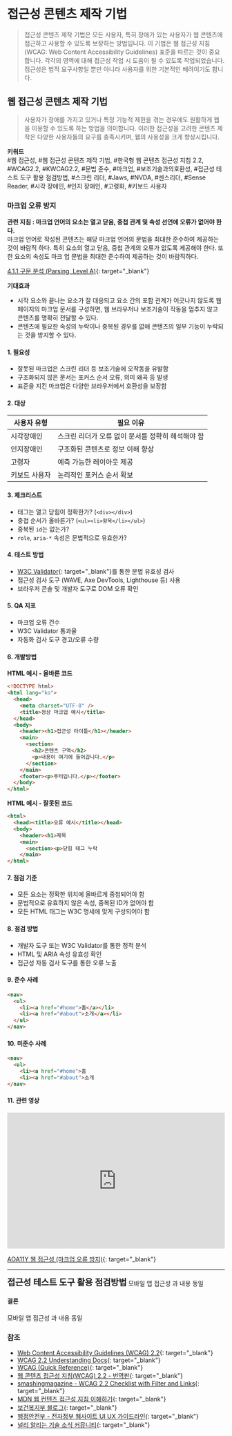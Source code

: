 # 접근성 콘텐츠 제작 기법
> 접근성 콘텐츠 제작 기법은 모든 사용자, 특히 장애가 있는 사용자가 웹 콘텐츠에 접근하고 사용할 수 있도록 보장하는 방법입니다. 이 기법은 웹 접근성 지침(WCAG: Web Content Accessibility Guidelines) 표준을 따르는 것이 중요합니다. 각각의 영역에 대해 접근성 작업 시 도움이 될 수 있도록 작업되었습니다. 접근성은 법적 요구사항일 뿐만 아니라 사용자를 위한 기본적인 배려이기도 합니다.  

## 웹 접근성 콘텐츠 제작 기법   
> 사용자가 장애를 가지고 있거나 특정 기능적 제한을 겪는 경우에도 원활하게 웹을 이용할 수 있도록 하는 방법을 의미합니다. 이러한 접근성을 고려한 콘텐츠 제작은 다양한 사용자들의 요구를 충족시키며, 웹의 사용성을 크게 향상시킵니다.    


**키워드**   
#웹 접근성, #웹 접근성 콘텐츠 제작 기법, #한국형 웹 콘텐츠 접근성 지침 2.2, #WCAG2.2, #KWCAG2.2, #문법 준수, #마크업, #보조기술과의호환성, #접근성 테스트 도구 활용 점검방법, #스크린 리더, #Jaws, #NVDA, #센스리더, #Sense Reader, #시각 장애인, #인지 장애인, #고령화, #키보드 사용자


### 마크업 오류 방지 
**관련 지침 : 마크업 언어의 요소는 열고 닫음, 중첩 관계 및 속성 선언에 오류가 없어야 한다.**   
마크업 언어로 작성된 콘텐츠는 해당 마크업 언어의 문법을 최대한 준수하여 제공하는 것이 바람직 하다. 특히 요소의 열고 닫음, 중첩 관계의 오류가 없도록 제공해야 한다. 또한 요소의 속성도 마크 업 문법을 최대한 준수하여 제공하는 것이 바람직하다.     

[4.1.1 구문 분석 (Parsing, Level A)](https://www.w3.org/TR/WCAG22/#parsing){: target="_blank"}    

**기대효과**   

- 시작 요소와 끝나는 요소가 잘 대응되고 요소 간의 포함 관계가 어긋나지 않도록 웹 페이지의 마크업 문서를 구성하면, 웹 브라우저나 보조기술이 작동을 멈추지 않고 콘텐츠를 명확히 전달할 수 있다.    
- 콘텐츠에 필요한 속성의 누락이나 중복된 경우를 없애 콘텐츠의 일부 기능이 누락되는 것을 방지할 수 있다.     


#### 1. 필요성        

- 잘못된 마크업은 스크린 리더 등 보조기술에 오작동을 유발함    
- 구조화되지 않은 문서는 포커스 순서 오류, 의미 왜곡 등 발생    
- 표준을 지킨 마크업은 다양한 브라우저에서 호환성을 보장함   

#### 2. 대상       

| 사용자 유형   | 필요 이유                                         |
|---------------|--------------------------------------------------|
| 시각장애인     | 스크린 리더가 오류 없이 문서를 정확히 해석해야 함 |
| 인지장애인     | 구조화된 콘텐츠로 정보 이해 향상                  |
| 고령자         | 예측 가능한 레이아웃 제공                         |
| 키보드 사용자 | 논리적인 포커스 순서 확보                         |

#### 3. 체크리스트       

- 태그는 열고 닫힘이 정확한가? (`<div></div>`)   
- 중첩 순서가 올바른가? (`<ul><li>항목</li></ul>`)   
- 중복된 `id`는 없는가?    
- `role`, `aria-*` 속성은 문법적으로 유효한가?   

#### 4. 테스트 방법      

- [W3C Validator](https://validator.w3.org/){: target="_blank"}를 통한 문법 유효성 검사   
- 접근성 검사 도구 (WAVE, Axe DevTools, Lighthouse 등) 사용    
- 브라우저 콘솔 및 개발자 도구로 DOM 오류 확인    

#### 5. QA 지표       

- 마크업 오류 건수   
- W3C Validator 통과율   
- 자동화 검사 도구 경고/오류 수량   

#### 6. 개발방법     

**HTML 예시 - 올바른 코드**
```html
<!DOCTYPE html>
<html lang="ko">
  <head>
    <meta charset="UTF-8" />
    <title>정상 마크업 예시</title>
  </head>
  <body>
    <header><h1>접근성 타이틀</h1></header>
    <main>
      <section>
        <h2>콘텐츠 구역</h2>
        <p>내용이 여기에 들어갑니다.</p>
      </section>
    </main>
    <footer><p>푸터입니다.</p></footer>
  </body>
</html>
```

**HTML 예시 - 잘못된 코드**
```html
<html>
  <head><title>오류 예시</title></head>
  <body>
    <header><h1>제목
    <main>
      <section><p>닫힘 태그 누락
    </main>
</html>
```

#### 7. 점검 기준     

- 모든 요소는 정확한 위치에 올바르게 중첩되어야 함    
- 문법적으로 유효하지 않은 속성, 중복된 ID가 없어야 함    
- 모든 HTML 태그는 W3C 명세에 맞게 구성되어야 함   

#### 8. 점검 방법     

- 개발자 도구 또는 W3C Validator를 통한 정적 분석    
- HTML 및 ARIA 속성 유효성 확인    
- 접근성 자동 검사 도구를 통한 오류 노출   

#### 9. 준수 사례       

```html
<nav>
  <ul>
    <li><a href="#home">홈</a></li>
    <li><a href="#about">소개</a></li>
  </ul>
</nav>
```

#### 10. 미준수 사례       

```html
<nav>
  <ul>
    <li><a href="#home">홈
    <li><a href="#about">소개
</nav>
```

#### 11. 관련 영상       
<iframe style="width:100%;min-height:315px;" src="https://www.youtube.com/embed/Xz3qma1in28?si=6er5DLAhZYj-wP-c" title="YouTube video player" frameborder="0" allow="accelerometer; autoplay; clipboard-write; encrypted-media; gyroscope; picture-in-picture; web-share" referrerpolicy="strict-origin-when-cross-origin" allowfullscreen></iframe>

[AOA11Y 웹 접근성 (마크업 오류 방지)](https://www.youtube.com/embed/Xz3qma1in28?si=6er5DLAhZYj-wP-c){: target="_blank"}    
   
--- 
<strong style="font-size:20px;cursor:pointer;">접근성 테스트 도구 활용 점검방법</strong>
모바일 앱 접근성 과 내용 동일

 
#### 결론     
모바일 앱 접근성 과 내용 동일




### 참조    
- [Web Content Accessibility Guidelines (WCAG) 2.2](https://www.w3.org/TR/WCAG22/){: target="_blank"}    
- [WCAG 2.2 Understanding Docs](https://www.w3.org/WAI/WCAG22/Understanding/){: target="_blank"}    
- [WCAG (Quick Reference)](https://www.w3.org/WAI/WCAG22/quickref/?versions=2.2&showtechniques=111){: target="_blank"}    
- [웹 콘텐츠 접근성 지침(WCAG) 2.2 - 번역판](https://a11ykr.github.io/wcag22/){: target="_blank"}    
- [smashingmagazine - WCAG 2.2 Checklist with Filter and Links](https://codepen.io/smashingmag/pen/MWLgQzm){: target="_blank"}    
- [MDN 웹 컨텐츠 접근성 지침 이해하기](https://developer.mozilla.org/ko/docs/Web/Accessibility/Understanding_WCAG){: target="_blank"}    
- [보건복지부 블로그](https://blog.naver.com/prologue/PrologueList.naver?blogId=mohw2016){: target="_blank"}     
- [행정안전부 - 전자정부 웹사이트 UI UX 가이드라인](https://www.mois.go.kr/frt/bbs/type001/commonSelectBoardArticle.do?bbsId=BBSMSTR_000000000045&nttId=69451){: target="_blank"}     
- [널리 알리는 기술 소식 커뮤니티](https://nuli.navercorp.com/community/article){: target="_blank"}     
